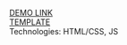 [DEMO LINK](https://hheight.github.io/react_todo-app/)<br>
[TEMPLATE](https://www.figma.com/file/Jryi2RU2LgK2bfwsxldABC/brand_of_eco-cosmetics-(Copy))<br>
Technologies: HTML/CSS, JS
